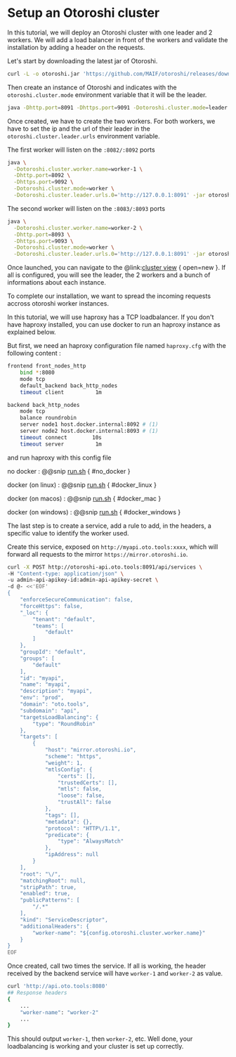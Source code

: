 # Setup an Otoroshi cluster

In this tutorial, we will deploy an Otoroshi cluster with one leader and 2 workers. We will add a load balancer in front of the workers and validate the installation by adding a header on the requests.

Let's start by downloading the latest jar of Otoroshi.

```sh
curl -L -o otoroshi.jar 'https://github.com/MAIF/otoroshi/releases/download/v1.5.17/otoroshi.jar'
```

Then create an instance of Otoroshi and indicates with the `otoroshi.cluster.mode` environment variable that it will be the leader.

```sh
java -Dhttp.port=8091 -Dhttps.port=9091 -Dotoroshi.cluster.mode=leader -jar otoroshi.jar
```

Once created, we have to create the two workers. For both workers, we have to set the ip and the url of their leader in the `otoroshi.cluster.leader.urls` environment variable.

The first worker will listen on the `:8082/:8092` ports
```sh
java \
  -Dotoroshi.cluster.worker.name=worker-1 \
  -Dhttp.port=8092 \
  -Dhttps.port=9092 \
  -Dotoroshi.cluster.mode=worker \
  -Dotoroshi.cluster.leader.urls.0='http://127.0.0.1:8091' -jar otoroshi.jar
```

The second worker will listen on the `:8083/:8093` ports
```sh
java \
  -Dotoroshi.cluster.worker.name=worker-2 \
  -Dhttp.port=8093 \
  -Dhttps.port=9093 \
  -Dotoroshi.cluster.mode=worker \
  -Dotoroshi.cluster.leader.urls.0='http://127.0.0.1:8091' -jar otoroshi.jar
```

Once launched, you can navigate to the @link:[cluster view](http://otoroshi.oto.tools:8091/bo/dashboard/cluster) { open=new }. If all is configured, you will see the leader, the 2 workers and a bunch of informations about each instance.

To complete our installation, we want to spread the incoming requests accross otoroshi worker instances. 

In this tutorial, we will use haproxy has a TCP loadbalancer. If you don't have haproxy installed, you can use docker to run an haproxy instance as explained below.

But first, we need an haproxy configuration file named `haproxy.cfg` with the following content :

```sh
frontend front_nodes_http
    bind *:8080
    mode tcp
    default_backend back_http_nodes
    timeout client          1m

backend back_http_nodes
    mode tcp
    balance roundrobin
    server node1 host.docker.internal:8092 # (1)
    server node2 host.docker.internal:8093 # (1)
    timeout connect        10s
    timeout server          1m
```

and run haproxy with this config file

no docker
:   @@snip [run.sh](../snippets/cluster-run-ha.sh) { #no_docker }

docker (on linux)
:   @@snip [run.sh](../snippets/cluster-run-ha.sh) { #docker_linux }

docker (on macos)
:   @@snip [run.sh](../snippets/cluster-run-ha.sh) { #docker_mac }

docker (on windows)
:   @@snip [run.sh](../snippets/cluster-run-ha.sh) { #docker_windows }

The last step is to create a service, add a rule to add, in the headers, a specific value to identify the worker used.

Create this service, exposed on `http://myapi.oto.tools:xxxx`, which will forward all requests to the mirror `https://mirror.otoroshi.io`.

```sh
curl -X POST http://otoroshi-api.oto.tools:8091/api/services \
-H "Content-type: application/json" \
-u admin-api-apikey-id:admin-api-apikey-secret \
-d @- <<'EOF'
{
    "enforceSecureCommunication": false,
    "forceHttps": false,
    "_loc": {
        "tenant": "default",
        "teams": [
            "default"
        ]
    },
    "groupId": "default",
    "groups": [
        "default"
    ],
    "id": "myapi",
    "name": "myapi",
    "description": "myapi",
    "env": "prod",
    "domain": "oto.tools",
    "subdomain": "api",
    "targetsLoadBalancing": {
        "type": "RoundRobin"
    },
    "targets": [
        {
            "host": "mirror.otoroshi.io",
            "scheme": "https",
            "weight": 1,
            "mtlsConfig": {
                "certs": [],
                "trustedCerts": [],
                "mtls": false,
                "loose": false,
                "trustAll": false
            },
            "tags": [],
            "metadata": {},
            "protocol": "HTTP\/1.1",
            "predicate": {
                "type": "AlwaysMatch"
            },
            "ipAddress": null
        }
    ],
    "root": "\/",
    "matchingRoot": null,
    "stripPath": true,
    "enabled": true,
    "publicPatterns": [
        "/.*"
    ],
    "kind": "ServiceDescriptor",
    "additionalHeaders": {
        "worker-name": "${config.otoroshi.cluster.worker.name}"
    }
}
EOF
```

Once created, call two times the service. If all is working, the header received by the backend service will have `worker-1` and `worker-2` as value.

```sh
curl 'http://api.oto.tools:8080'
## Response headers
{
    ...
    "worker-name": "worker-2"
    ...
}
```

This should output `worker-1`, then `worker-2`, etc. Well done, your loadbalancing is working and your cluster is set up correctly.


